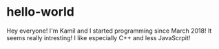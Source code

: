 # hello-world

Hey everyone!
I'm Kamil and I started programming since March 2018!
It seems really intresting! I like especially C++ and less JavaScrpit!
